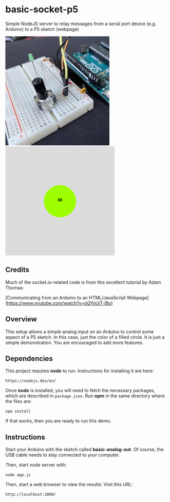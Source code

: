 # basic-socket-p5
Simple NodeJS server to relay messages from a serial port device (e.g. Arduino) to a P5 sketch (webpage)

![breadboard](images/pot-to-arduino-breadboard-sm.jpg)![P5 output](images/basic-socket-p5-output.png)

## Credits
Much of the socket.io-related code is from this excellent tutorial by Adam Thomas:

[Communicating from an Arduino to an HTML/JavaScript Webpage]
(https://www.youtube.com/watch?v=gQYsUjT-IBo)

## Overview

This setup allows a simple analog input on an Arduino to control
some aspect of a P5 sketch.  In this case, just the color of a filled circle.
It is just a simple demonstration. You are encouraged to add more features.


## Dependencies

This project requires **node** to run.
Instructions for installing it are here:
```
https://nodejs.dev/en/
```

Once **node** is installed, you will need to fetch the necessary packages, which are
described in `package.json`.
Run **npm** in the same directory where the files are:
```
npm install
```

If that works, then you are ready to run this demo.

## Instructions

Start your Arduino with the sketch called **basic-analog-out**.
Of course, the USB cable needs to stay connected to your computer.

Then, start node server with:
```
node app.js
```

Then, start a web browser to view the results:
Visit this URL:
```
http://localhost:3000/
```
